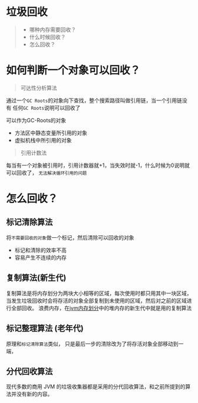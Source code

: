 # 垃圾回收
> - 哪种内存需要回收？
> - 什么时候回收？
> - 怎么回收？

# 如何判断一个对象可以回收？

> 可达性分析算法
    
通过一个`GC Roots`的对象向下查找，整个搜索路径叫做引用链，当一个引用链没有
任何`GC Roots`说明可以回收了

可以作为GC-Roots的对象
- 方法区中静态变量所引用的对象
- 虚拟机栈中所引用的对象


> 引用计数法

每当有一个对象被引用时，引用计数器就+1，当失效时就-1，什么时候为0说明就可以回收了，
`无法解决循环引用的问题`


# 怎么回收？

## 标记清除算法
将`不需要回收的对象`做一个标记，然后清除可以回收的对象
- 标记和清除的效率不高
- 容易产生不连续的内存

## 复制算法(新生代)
复制算法是将内存划分为两块大小相等的区域，每次使用时都只用其中一块区域，
当发生垃圾回收时会将存活的对象全部复制到未使用的区域，然后对之前的区域进行全部回收。
浪费内存，在[jvm内存划分](jvm标准.md)中的堆内存的新生代中就是用的复制算法


## 标记整理算法 (老年代)
原理和`标记清除算法`类似，
只是最后一步的清除改为了将存活对象全部移动到一端，




## 分代回收算法
现代多数的商用 JVM 的垃圾收集器都是采用的分代回收算法，和之前所提到的算法并没有新的内容。

